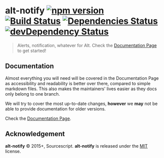 # alt-notify [![npm version](http://img.shields.io/npm/v/alt-notify.svg?style=flat-square)](https://npmjs.org/package/alt-notify?style=flat-square) [![Build Status](https://img.shields.io/travis/sourcescript/alt-notify.svg?style=flat-square)](https://travis-ci.org/srph/alt-notify?branch=master) [![Dependencies Status](https://img.shields.io/david/sourcescript/alt-notify.svg?style=flat-square)](https://img.shields.io/david/sourcescript/alt-notify.svg?style=flat-square) [![devDependency Status](https://img.shields.io/david/dev/sourcescript/alt-notify.svg?style=flat-square)](https://img.shields.io/david/dev/sourcescript/alt-notify.svg?style=flat-square)

> Alerts, notification, whatever for Alt. Check the [Documentation Page](https://sourcescript.github.io/alt-notify) to get started!

## Documentation

Almost everything you will need will be covered in the Documentation Page as accessibility and readability is better over there, compared to simple markdown files. This also makes the maintainers' lives easier as they docs only belong to one branch.

We will try to cover the most up-to-date changes, **however** we **may** not be able to provide documentation for older versions.

Check the [Documentation Page](https://sourcescript.github.io/alt-notify).

## Acknowledgement

**alt-notify** © 2015+, Sourcescript. **alt-notify** is released under the [MIT](mit-license.org) license.
